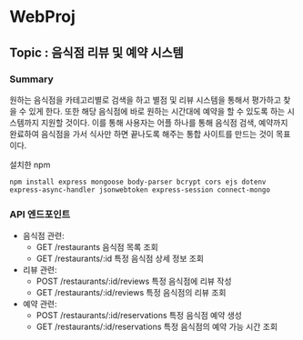 # WebProj

## Topic : 음식점 리뷰 및 예약 시스템
### Summary
원하는 음식점을 카테고리별로 검색을 하고 별점 및 리뷰 시스템을 통해서 평가하고 찾을 수 있게 한다. 또한 해당 음식점에 바로 원하는 시간대에 예약을 할 수 있도록 하는 시스템까지 지원할 것이다. 이를 통해 사용자는 어플 하나를 통해 음식점 검색, 예약까지 완료하여 음식점을 가서 식사만 하면 끝나도록 해주는 통합 사이트를 만드는 것이 목표이다.

설치한 npm
```
npm install express mongoose body-parser bcrypt cors ejs dotenv express-async-handler jsonwebtoken express-session connect-mongo
```

### API 엔드포인트
- 음식점 관련:
  - GET /restaurants 음식점 목록 조회
  - GET /restaurants/:id 특정 음식점 상세 정보 조회
- 리뷰 관련:
  - POST /restaurants/:id/reviews 특정 음식점에 리뷰 작성
  - GET /restaurants/:id/reviews 특정 음식점의 리뷰 조회
- 예약 관련:
  - POST /restaurants/:id/reservations 특정 음식점 예약 생성
  - GET /restaurants/:id/reservations 특정 음식점의 예약 가능 시간 조회
